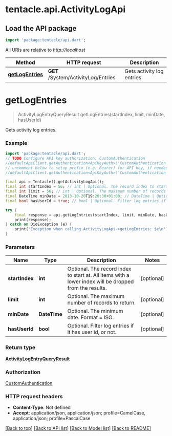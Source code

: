 # tentacle.api.ActivityLogApi

## Load the API package
```dart
import 'package:tentacle/api.dart';
```

All URIs are relative to *http://localhost*

Method | HTTP request | Description
------------- | ------------- | -------------
[**getLogEntries**](ActivityLogApi.md#getlogentries) | **GET** /System/ActivityLog/Entries | Gets activity log entries.


# **getLogEntries**
> ActivityLogEntryQueryResult getLogEntries(startIndex, limit, minDate, hasUserId)

Gets activity log entries.

### Example
```dart
import 'package:tentacle/api.dart';
// TODO Configure API key authorization: CustomAuthentication
//defaultApiClient.getAuthentication<ApiKeyAuth>('CustomAuthentication').apiKey = 'YOUR_API_KEY';
// uncomment below to setup prefix (e.g. Bearer) for API key, if needed
//defaultApiClient.getAuthentication<ApiKeyAuth>('CustomAuthentication').apiKeyPrefix = 'Bearer';

final api = Tentacle().getActivityLogApi();
final int startIndex = 56; // int | Optional. The record index to start at. All items with a lower index will be dropped from the results.
final int limit = 56; // int | Optional. The maximum number of records to return.
final DateTime minDate = 2013-10-20T19:20:30+01:00; // DateTime | Optional. The minimum date. Format = ISO.
final bool hasUserId = true; // bool | Optional. Filter log entries if it has user id, or not.

try {
    final response = api.getLogEntries(startIndex, limit, minDate, hasUserId);
    print(response);
} catch on DioException (e) {
    print('Exception when calling ActivityLogApi->getLogEntries: $e\n');
}
```

### Parameters

Name | Type | Description  | Notes
------------- | ------------- | ------------- | -------------
 **startIndex** | **int**| Optional. The record index to start at. All items with a lower index will be dropped from the results. | [optional] 
 **limit** | **int**| Optional. The maximum number of records to return. | [optional] 
 **minDate** | **DateTime**| Optional. The minimum date. Format = ISO. | [optional] 
 **hasUserId** | **bool**| Optional. Filter log entries if it has user id, or not. | [optional] 

### Return type

[**ActivityLogEntryQueryResult**](ActivityLogEntryQueryResult.md)

### Authorization

[CustomAuthentication](../README.md#CustomAuthentication)

### HTTP request headers

 - **Content-Type**: Not defined
 - **Accept**: application/json, application/json; profile=CamelCase, application/json; profile=PascalCase

[[Back to top]](#) [[Back to API list]](../README.md#documentation-for-api-endpoints) [[Back to Model list]](../README.md#documentation-for-models) [[Back to README]](../README.md)

